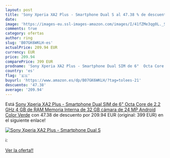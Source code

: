 ```yaml
---
layout: post
title: 'Sony Xperia XA2 Plus - Smartphone Dual S al 47.38 % de descuento'
date: 
image: 'https://images-eu.ssl-images-amazon.com/images/I/41fZMe3qg0L._SL200_.jpg'
comments: true
category: ofertas
author: ring
slug: 'B07GK6WKLH-es'
actualPrice: 209.94 EUR
currency: EUR
price: 209.94
comparePrice: 399 EUR
prodname: 'Sony Xperia XA2 Plus - Smartphone Dual SIM de 6"  Octa Core de 2.2 GHz  4 GB de RAM  Memoria Interna de 32 GB  cámara de 24 MP  Android  Color Verde'
country: 'es'
flag: '🇪🇸'
buyurl: 'https://www.amazon.es/dp/B07GK6WKLH/?tag=tolees-21'
descuento: '47.38'
average: '209.94'
---
```


Está [Sony Xperia XA2 Plus - Smartphone Dual SIM de 6"  Octa Core de 2.2 GHz  4 GB de RAM  Memoria Interna de 32 GB  cámara de 24 MP  Android  Color Verde](https://www.amazon.es/dp/B07GK6WKLH/?tag=tolees-21) con 47.38 de descuento por 209.94 EUR (original: 399 EUR) en el siguiente enlace!

[![Sony Xperia XA2 Plus - Smartphone Dual S](https://images-eu.ssl-images-amazon.com/images/I/41fZMe3qg0L._SL200_.jpg)](https://www.amazon.es/dp/B07GK6WKLH/?tag=tolees-21)

ℹ️:


[Ver la oferta!!](https://www.amazon.es/dp/B07GK6WKLH/?tag=tolees-21)
